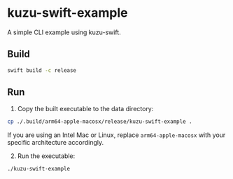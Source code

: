 # kuzu-swift-example

A simple CLI example using kuzu-swift.

## Build

```bash
swift build -c release
```

## Run

1. Copy the built executable to the data directory:
  ```bash
  cp ./.build/arm64-apple-macosx/release/kuzu-swift-example .
  ```

  If you are using an Intel Mac or Linux, replace `arm64-apple-macosx` with your specific architecture accordingly.

2. Run the executable:
  ```bash
  ./kuzu-swift-example
  ```
